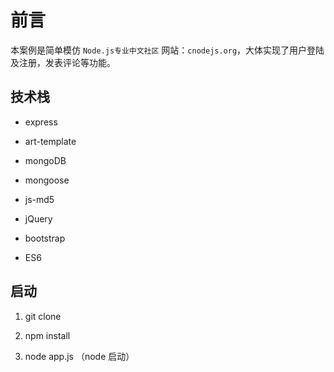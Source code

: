 # 前言

本案例是简单模仿 `Node.js专业中文社区` 网站：`cnodejs.org`，大体实现了用户登陆及注册，发表评论等功能。

## 技术栈

* express

* art-template

* mongoDB

* mongoose

* js-md5

* jQuery

* bootstrap

* ES6


## 启动

1. git clone 

2. npm install 

3. node app.js （node 启动）




